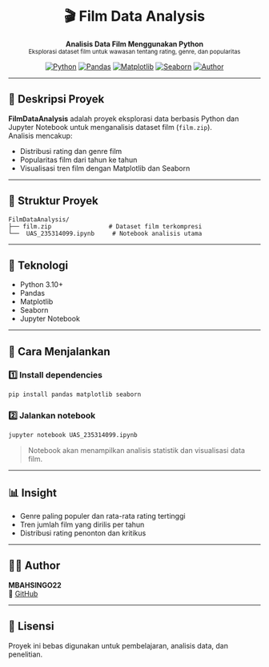 <h1 align="center">🎬 Film Data Analysis</h1>
<p align="center">
  <b>Analisis Data Film Menggunakan Python</b><br>
  <sub>Eksplorasi dataset film untuk wawasan tentang rating, genre, dan popularitas</sub>
</p>

<div align="center">

[![Python](https://img.shields.io/badge/Python-3.10+-blue?logo=python)](https://www.python.org/)
[![Pandas](https://img.shields.io/badge/Pandas-Data%20Analysis-yellow?logo=pandas)](https://pandas.pydata.org/)
[![Matplotlib](https://img.shields.io/badge/Matplotlib-Visualization-success?logo=matplotlib)](https://matplotlib.org/)
[![Seaborn](https://img.shields.io/badge/Seaborn-Statistical%20Plots-orange?logo=seaborn)](https://seaborn.pydata.org/)
[![Author](https://img.shields.io/badge/Author-MBAHSINGO22-blue)](https://github.com/MBAHSINGO22)

</div>

---

## 📖 Deskripsi Proyek

**FilmDataAnalysis** adalah proyek eksplorasi data berbasis Python dan Jupyter Notebook untuk menganalisis dataset film (`film.zip`).  
Analisis mencakup:
- Distribusi rating dan genre film
- Popularitas film dari tahun ke tahun
- Visualisasi tren film dengan Matplotlib dan Seaborn

---

## 📂 Struktur Proyek

```
FilmDataAnalysis/
├── film.zip                # Dataset film terkompresi
└──  UAS_235314099.ipynb     # Notebook analisis utama
```

---

## 🧰 Teknologi

- Python 3.10+
- Pandas
- Matplotlib
- Seaborn
- Jupyter Notebook

---

## 🚀 Cara Menjalankan

### 1️⃣ Install dependencies
```bash
pip install pandas matplotlib seaborn
```

### 2️⃣ Jalankan notebook
```bash
jupyter notebook UAS_235314099.ipynb
```

> Notebook akan menampilkan analisis statistik dan visualisasi data film.

---

## 📊 Insight

- Genre paling populer dan rata-rata rating tertinggi
- Tren jumlah film yang dirilis per tahun
- Distribusi rating penonton dan kritikus

---

## 👨‍💻 Author

**MBAHSINGO22**  
🔗 [GitHub](https://github.com/MBAHSINGO22)

---

## 📄 Lisensi

Proyek ini bebas digunakan untuk pembelajaran, analisis data, dan penelitian.
